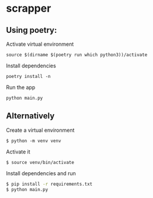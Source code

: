 # scrapper

## Using poetry:

Activate virtual environment

`source $(dirname $(poetry run which python3))/activate`

Install dependencies

`poetry install -n`

Run the app

`python main.py`

## Alternatively

Create a virtual environment

`$ python -m venv venv`

Activate it

`$ source venv/bin/activate`

Install dependencies and run

```sh
$ pip install -r requirements.txt
$ python main.py
```
